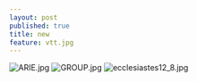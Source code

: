 ```yaml
---
layout: post
published: true
title: new
feature: vtt.jpg
---
```

![ARIE.jpg]({{site.baseurl}}/assets/images/posts/ARIE.jpg)
![GROUP.jpg]({{site.baseurl}}/assets/images/posts/GROUP.jpg)
![ecclesiastes12_8.jpg]({{site.baseurl}}/assets/images/posts/ecclesiastes12_8.jpg)
